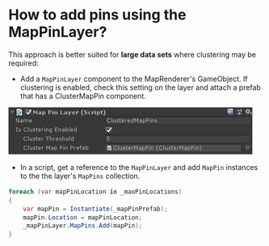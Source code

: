 # How to add pins using the MapPinLayer?

This approach is better suited for **large data sets** where clustering may be required:

* Add a `MapPinLayer` component to the MapRenderer's GameObject. If clustering is enabled, check this setting on the layer and attach a prefab that has a ClusterMapPin component.

![Map Pin Layer Script](../../../.gitbook/assets/mappinlayerwithclustering.png)

* In a script, get a reference to the `MapPinLayer` and add `MapPin` instances to the the layer's `MapPins` collection.

```csharp
foreach (var mapPinLocation in _maoPinLocations)
{
    var mapPin = Instantiate(_mapPinPrefab);
    mapPin.Location = mapPinLocation;
    _mapPinLayer.MapPins.Add(mapPin);
}​

```

### 

